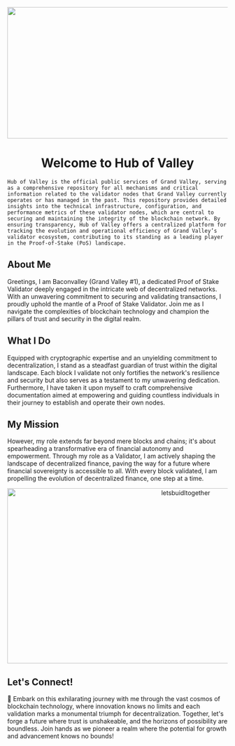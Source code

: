 
<p align="center">
  <img src="https://github.com/user-attachments/assets/9086aae1-2365-4a74-9c19-00a10a7e618d" alt="" width="600" height="300">
</p>

<div style="text-align:center;">
    <h1>Welcome to Hub of Valley</h1>
</div>

`Hub of Valley is the official public services of Grand Valley, serving as a comprehensive repository for all mechanisms and critical information related to the validator nodes that Grand Valley currently operates or has managed in the past. This repository provides detailed insights into the technical infrastructure, configuration, and performance metrics of these validator nodes, which are central to securing and maintaining the integrity of the blockchain network. By ensuring transparency, Hub of Valley offers a centralized platform for tracking the evolution and operational efficiency of Grand Valley’s validator ecosystem, contributing to its standing as a leading player in the Proof-of-Stake (PoS) landscape.`

## About Me

Greetings, I am Baconvalley (Grand Valley #1), a dedicated Proof of Stake Validator deeply engaged in the intricate web of decentralized networks. With an unwavering commitment to securing and validating transactions, I proudly uphold the mantle of a Proof of Stake Validator. Join me as I navigate the complexities of blockchain technology and champion the pillars of trust and security in the digital realm.

## What I Do

Equipped with cryptographic expertise and an unyielding commitment to decentralization, I stand as a steadfast guardian of trust within the digital landscape. Each block I validate not only fortifies the network's resilience and security but also serves as a testament to my unwavering dedication. Furthermore, I have taken it upon myself to craft comprehensive documentation aimed at empowering and guiding countless individuals in their journey to establish and operate their own nodes.

## My Mission

However, my role extends far beyond mere blocks and chains; it's about spearheading a transformative era of financial autonomy and empowerment. Through my role as a Validator, I am actively shaping the landscape of decentralized finance, paving the way for a future where financial sovereignty is accessible to all. With every block validated, I am propelling the evolution of decentralized finance, one step at a time.

<p align="center">
  <img src="https://github.com/user-attachments/assets/1d786a69-6d92-49b7-99a0-417b3e85f292" alt="letsbuidltogether" width="800" height="400">
</p>

## Let's Connect!

🚀 Embark on this exhilarating journey with me through the vast cosmos of blockchain technology, where innovation knows no limits and each validation marks a monumental triumph for decentralization. Together, let's forge a future where trust is unshakeable, and the horizons of possibility are boundless. Join hands as we pioneer a realm where the potential for growth and advancement knows no bounds!
